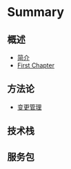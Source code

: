 # Summary

## 概述

* [简介](/README.md)
* [First Chapter](chapter1.md)

## 方法论

* [变更管理](fang-fa-lun/bian-geng-guan-li.md)

## 技术栈

## 服务包

